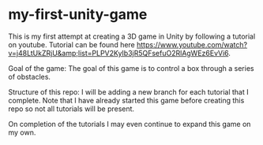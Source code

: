 # my-first-unity-game
This is my first attempt at creating a 3D game in Unity by following a tutorial on youtube. Tutorial can be found here https://www.youtube.com/watch?v=j48LtUkZRjU&amp;list=PLPV2KyIb3jR5QFsefuO2RlAgWEz6EvVi6.


Goal of the game:
The goal of this game is to control a box through a series of obstacles. 

Structure of this repo:
I will be adding a new branch for each tutorial that I complete. Note that I have already started this game before creating this repo so
not all tutorials will be present.

On completion of the tutorials I may even continue to expand this game on my own.
